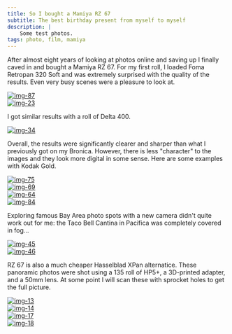```yaml
---
title: So I bought a Mamiya RZ 67
subtitle: The best birthday present from myself to myself
description: |
    Some test photos.
tags: photo, film, mamiya
---
```


After almost eight years of looking at photos online and saving up I finally caved in and bought a Mamiya RZ 67. For my first roll, I loaded Foma Retropan 320 Soft and was extremely surprised with the quality of the results. Even very busy scenes were a pleasure to look at.

<div class="flickr-embed"><a data-flickr-embed="true" href="https://www.flickr.com/photos/elappo/53139902505/in/album-72177720310714896/" title="img-87"><img class="flickr-img" src="https://live.staticflickr.com/65535/53139902505_eadb048445_k.jpg" alt="img-87"/></a></div>

<div class="flickr-embed"><a data-flickr-embed="true" href="https://www.flickr.com/photos/elappo/53138891237/in/album-72177720310714896/" title="img-23"><img class="flickr-img" src="https://live.staticflickr.com/65535/53138891237_79aa334f32_k.jpg" alt="img-23"/></a></div>

I got similar results with a roll of Delta 400.

<div class="flickr-embed"><a data-flickr-embed="true" href="https://www.flickr.com/photos/elappo/53139693269/in/album-72177720310714896/" title="img-34"><img class="flickr-img" src="https://live.staticflickr.com/65535/53139693269_212fa258f2_k.jpg" alt="img-34"/></a></div>

Overall, the results were significantly clearer and sharper than what I previously got on my Bronica. However, there is less "character" to the images and they look more digital in some sense. Here are some examples with Kodak Gold.

<div class="flickr-embed"><a data-flickr-embed="true" href="https://www.flickr.com/photos/elappo/53139902555/in/album-72177720310714896/" title="img-75"><img class="flickr-img" src="https://live.staticflickr.com/65535/53139902555_02917bc1a9_k.jpg" alt="img-75"/></a></div>

<div class="flickr-embed"><a data-flickr-embed="true" href="https://www.flickr.com/photos/elappo/53139704334/in/album-72177720310714896/" title="img-69"><img class="flickr-img" src="https://live.staticflickr.com/65535/53139704334_3b052b0054_k.jpg" alt="img-69"/></a></div>

<div class="flickr-embed"><a data-flickr-embed="true" href="https://www.flickr.com/photos/elappo/53139489906/in/album-72177720310714896/" title="img-64"><img class="flickr-img" src="https://live.staticflickr.com/65535/53139489906_0aece1a629_k.jpg" alt="img-64"/></a></div>

<div class="flickr-embed"><a data-flickr-embed="true" href="https://www.flickr.com/photos/elappo/53138890932/in/album-72177720310714896/" title="img-84"><img class="flickr-img" src="https://live.staticflickr.com/65535/53138890932_a0217203e7_k.jpg" alt="img-84"/></a></div>

Exploring famous Bay Area photo spots with a new camera didn't quite work out for me: the Taco Bell Cantina in Pacifica was completely covered in fog...

<div class="flickr-embed"><a data-flickr-embed="true" href="https://www.flickr.com/photos/elappo/53139693889/in/album-72177720310714896/" title="img-45"><img class="flickr-img" src="https://live.staticflickr.com/65535/53139693889_988c72f76b_k.jpg" alt="img-45"/></a></div>

<div class="flickr-embed"><a data-flickr-embed="true" href="https://www.flickr.com/photos/elappo/53139961108/in/album-72177720310714896/" title="img-46"><img class="flickr-img" src="https://live.staticflickr.com/65535/53139961108_99589550a1_k.jpg" alt="img-46"/></a></div>

RZ 67 is also a much cheaper Hasselblad XPan alternatice. These panoramic photos were shot using a 135 roll of HP5+, a 3D-printed adapter, and a 50mm lens. At some point I will scan these with sprocket holes to get the full picture.

<div class="flickr-embed"><a data-flickr-embed="true" href="https://www.flickr.com/photos/elappo/53139693994/in/album-72177720310714896/" title="img-13"><img class="flickr-img" src="https://live.staticflickr.com/65535/53139693994_a36842a7c6_k.jpg" alt="img-13"/></a></div>

<div class="flickr-embed"><a data-flickr-embed="true" href="https://www.flickr.com/photos/elappo/53138891457/in/album-72177720310714896/" title="img-14"><img class="flickr-img" src="https://live.staticflickr.com/65535/53138891457_0408689d37_k.jpg" alt="img-14"/></a></div>

<div class="flickr-embed"><a data-flickr-embed="true" href="https://www.flickr.com/photos/elappo/53139903475/in/album-72177720310714896/" title="img-17"><img class="flickr-img" src="https://live.staticflickr.com/65535/53139903475_417358cfc4_k.jpg" alt="img-17"/></a></div>

<div class="flickr-embed"><a data-flickr-embed="true" href="https://www.flickr.com/photos/elappo/53139960993/in/album-72177720310714896/" title="img-18"><img class="flickr-img" src="https://live.staticflickr.com/65535/53139960993_09f1ff43b5_k.jpg"  alt="img-18"/></a></div>